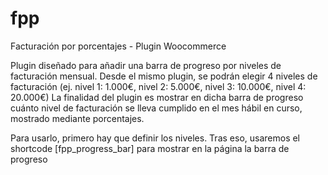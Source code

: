 # fpp
Facturación por porcentajes  - Plugin Woocommerce

Plugin diseñado para añadir una barra de progreso por niveles de facturación mensual. Desde el mismo plugin, se podrán elegir 4 niveles de facturación (ej. nivel 1: 1.000€, nivel 2: 5.000€, nivel 3: 10.000€, nivel 4: 20.000€)
La finalidad del plugin es mostrar en dicha barra de progreso cuánto nivel de facturación se lleva cumplido en el mes hábil en curso, mostrado mediante porcentajes.

Para usarlo, primero hay que definir los niveles. Tras eso, usaremos el shortcode [fpp_progress_bar] para mostrar en la página la barra de progreso
